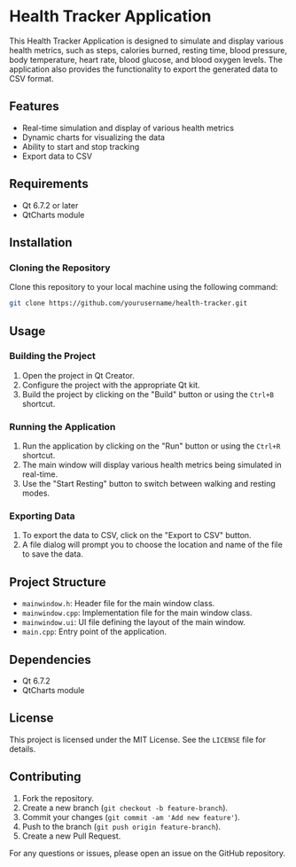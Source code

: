 
# Health Tracker Application

This Health Tracker Application is designed to simulate and display various health metrics, such as steps, calories burned, resting time, blood pressure, body temperature, heart rate, blood glucose, and blood oxygen levels. The application also provides the functionality to export the generated data to CSV format.

## Features

- Real-time simulation and display of various health metrics
- Dynamic charts for visualizing the data
- Ability to start and stop tracking
- Export data to CSV

## Requirements

- Qt 6.7.2 or later
- QtCharts module

## Installation

### Cloning the Repository

Clone this repository to your local machine using the following command:

```sh
git clone https://github.com/yourusername/health-tracker.git
```

## Usage

### Building the Project

1. Open the project in Qt Creator.
2. Configure the project with the appropriate Qt kit.
3. Build the project by clicking on the "Build" button or using the `Ctrl+B` shortcut.

### Running the Application

1. Run the application by clicking on the "Run" button or using the `Ctrl+R` shortcut.
2. The main window will display various health metrics being simulated in real-time.
3. Use the "Start Resting" button to switch between walking and resting modes.

### Exporting Data

1. To export the data to CSV, click on the "Export to CSV" button.
2. A file dialog will prompt you to choose the location and name of the file to save the data.

## Project Structure

- `mainwindow.h`: Header file for the main window class.
- `mainwindow.cpp`: Implementation file for the main window class.
- `mainwindow.ui`: UI file defining the layout of the main window.
- `main.cpp`: Entry point of the application.

## Dependencies

- Qt 6.7.2
- QtCharts module

## License

This project is licensed under the MIT License. See the `LICENSE` file for details.

## Contributing

1. Fork the repository.
2. Create a new branch (`git checkout -b feature-branch`).
3. Commit your changes (`git commit -am 'Add new feature'`).
4. Push to the branch (`git push origin feature-branch`).
5. Create a new Pull Request.

For any questions or issues, please open an issue on the GitHub repository.
